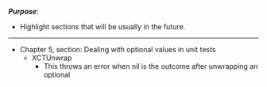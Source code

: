***Purpose***:
- Highlight sections that will be usually in the future.

___

- Chapter 5, section: Dealing with optional values in unit tests
    - XCTUnwrap
        - This throws an error when nil is the outcome after unwrapping an optional